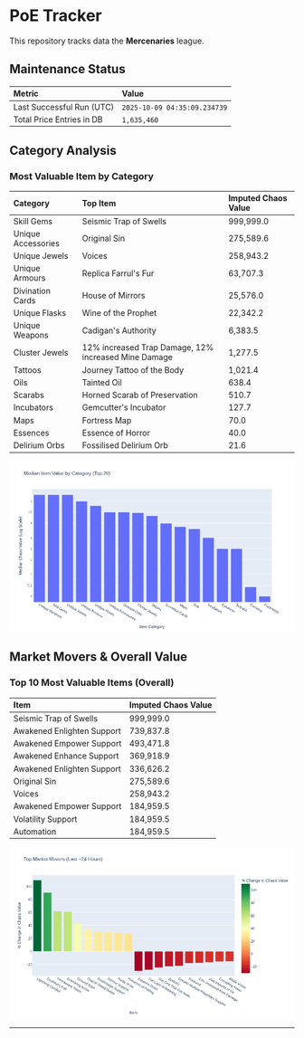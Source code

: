 # PoE Tracker

This repository tracks data the **Mercenaries** league.

## Maintenance Status

<!-- START_MAINTENANCE -->
| Metric | Value |
|:---|:---|
| Last Successful Run (UTC) | `2025-10-09 04:35:09.234739` |
| Total Price Entries in DB | `1,635,460` |

<!-- END_MAINTENANCE -->

## Category Analysis

<!-- START_CATEGORY_ANALYSIS -->
### Most Valuable Item by Category
| Category | Top Item | Imputed Chaos Value |
| :--- | :--- | :--- |
| Skill Gems | Seismic Trap of Swells | 999,999.0 |
| Unique Accessories | Original Sin | 275,589.6 |
| Unique Jewels | Voices | 258,943.2 |
| Unique Armours | Replica Farrul's Fur | 63,707.3 |
| Divination Cards | House of Mirrors | 25,576.0 |
| Unique Flasks | Wine of the Prophet | 22,342.2 |
| Unique Weapons | Cadigan's Authority | 6,383.5 |
| Cluster Jewels | 12% increased Trap Damage, 12% increased Mine Damage | 1,277.5 |
| Tattoos | Journey Tattoo of the Body | 1,021.4 |
| Oils | Tainted Oil | 638.4 |
| Scarabs | Horned Scarab of Preservation | 510.7 |
| Incubators | Gemcutter's Incubator | 127.7 |
| Maps | Fortress Map | 70.0 |
| Essences | Essence of Horror | 40.0 |
| Delirium Orbs | Fossilised Delirium Orb | 21.6 |


![Category Analysis Chart](charts/category_analysis.png)
<!-- END_CATEGORY_ANALYSIS -->

## Market Movers & Overall Value

<!-- START_ANALYSIS -->
### Top 10 Most Valuable Items (Overall)
| Item | Imputed Chaos Value |
| :--- | :--- |
| Seismic Trap of Swells | 999,999.0 |
| Awakened Enlighten Support | 739,837.8 |
| Awakened Empower Support | 493,471.8 |
| Awakened Enhance Support | 369,918.9 |
| Awakened Enlighten Support | 336,626.2 |
| Original Sin | 275,589.6 |
| Voices | 258,943.2 |
| Awakened Empower Support | 184,959.5 |
| Volatility Support | 184,959.5 |
| Automation | 184,959.5 |


![Market Movers Chart](charts/market_movers.png)
<!-- END_ANALYSIS -->

---
